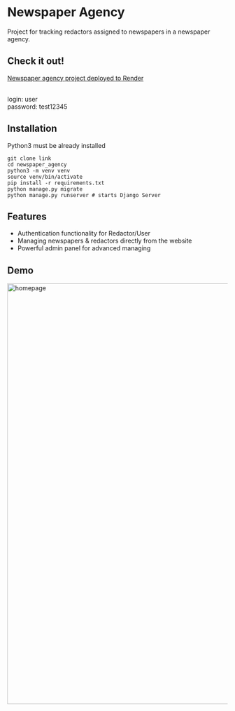 # Newspaper Agency

Project for tracking redactors assigned to newspapers in a newspaper agency.

## Check it out!

[Newspaper agency project deployed to Render](https://newspaper-agency-jx6a.onrender.com/accounts/login/)

<br />
login: user <br />
password: test12345

## Installation

Python3 must be already installed

```shell
git clone link
cd newspaper_agency
python3 -m venv venv
source venv/bin/activate
pip install -r requirements.txt
python manage.py migrate
python manage.py runserver # starts Django Server
``` 

## Features

* Authentication functionality for Redactor/User
* Managing newspapers & redactors directly from the website
* Powerful admin panel for advanced managing

## Demo


<img width="960" alt="homepage" src="https://user-images.githubusercontent.com/102927189/217591092-0131d4c1-3596-4523-8e3b-9618e9bafa19.png">

